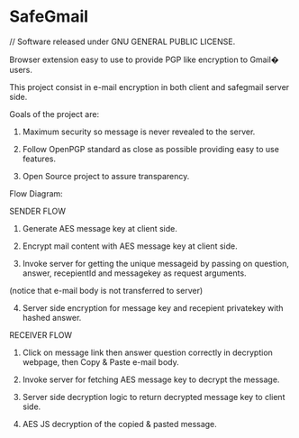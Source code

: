 SafeGmail
=========

// Software released under GNU GENERAL PUBLIC LICENSE.

Browser extension easy to use to provide PGP like encryption to Gmail� users.

This project consist in e-mail encryption in both client and safegmail server side.

Goals of the project are:

1. Maximum security so message is never revealed to the server.

2. Follow OpenPGP standard as close as possible providing easy to use features. 

3. Open Source project to assure transparency. 

Flow Diagram: 

SENDER FLOW

1. Generate AES message key at client side. 

2. Encrypt mail content with AES message key at client side.

3. Invoke server for getting the unique messageid by passing on question, answer, recepientId and messagekey as request arguments.

(notice that e-mail body is not transferred to server)

4. Server side encryption for message key and recepient privatekey with hashed answer.

RECEIVER FLOW

1. Click on message link then answer question correctly in decryption webpage, then Copy & Paste e-mail body. 

2. Invoke server for fetching AES message key to decrypt the message.

3. Server side decryption logic to return decrypted message key to client side.

4. AES JS decryption of the copied & pasted message.
